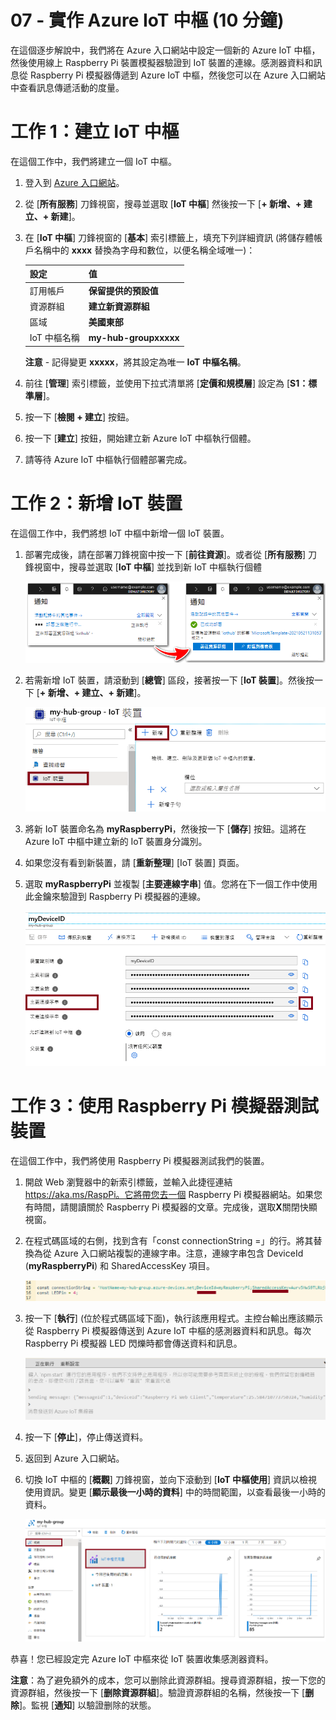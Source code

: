 ﻿---
wts:
    title: '07 - 實作 Azure IoT 中樞 (10 分鐘)'
    module: '模組 03：描述核心解決方案和管理工具'
---
# 07 - 實作 Azure IoT 中樞 (10 分鐘)

在這個逐步解說中，我們將在 Azure 入口網站中設定一個新的 Azure IoT 中樞，然後使用線上 Raspberry Pi 裝置模擬器驗證到 IoT 裝置的連線。感測器資料和訊息從 Raspberry Pi 模擬器傳遞到 Azure IoT 中樞，然後您可以在 Azure 入口網站中查看訊息傳遞活動的度量。

# 工作 1：建立 IoT 中樞 

在這個工作中，我們將建立一個 IoT 中樞。 

1. 登入到 [Azure 入口網站](https://portal.azure.com)。

2. 從 [**所有服務**] 刀鋒視窗，搜尋並選取 [**IoT 中樞**] 然後按一下 [**+ 新增、+ 建立、+ 新建**]。

3. 在 [**IoT 中樞**] 刀鋒視窗的 [**基本**] 索引標籤上，填充下列詳細資訊 (將儲存體帳戶名稱中的 **xxxx** 替換為字母和數位，以便名稱全域唯一)：

    | 設定 | 值 |
    |--|--|
    | 訂用帳戶 | **保留提供的預設值** |
    | 資源群組 | **建立新資源群組** |
    | 區域 | **美國東部** |
    | IoT 中樞名稱 | **my-hub-groupxxxxx** |

    **注意** - 記得變更 **xxxxx**，將其設定為唯一 **IoT 中樞名稱**。

4. 前往 [**管理**] 索引標籤，並使用下拉式清單將 [**定價和規模層**] 設定為 [**S1：標準層**]。

5. 按一下 [**檢閱 + 建立**] 按鈕。

6. 按一下 [**建立**] 按鈕，開始建立新 Azure IoT 中樞執行個體。

7. 請等待 Azure IoT 中樞執行個體部署完成。 

# 工作 2：新增 IoT 裝置

在這個工作中，我們將想 IoT 中樞中新增一個 IoT 裝置。 

1. 部署完成後，請在部署刀鋒視窗中按一下 [**前往資源**]。或者從 [**所有服務**] 刀鋒視窗中，搜尋並選取 [**IoT 中樞**] 並找到新 IoT 中樞執行個體

	![Azure 入口網站中正在進行的部署和部署成功通知的螢幕擷取畫面。](../images/0601.png)

2. 若需新增 IoT 裝置，請滾動到 [**總管**] 區段，接著按一下 [**IoT 裝置**]。然後按一下 [**+ 新增、+ 建立、+ 新建**]。

	![IoT 裝置窗格的螢幕擷取畫面，在 Azure 入口網站中的的 IoT 中樞導覽刀鋒視窗中醒目提示。醒目提示 [新增] 按鈕，以說明如何向 IoT 中樞新增 IoT 裝置身分識別。](../images/0602.png)

3. 將新 IoT 裝置命名為 **myRaspberryPi**，然後按一下 [**儲存**] 按鈕。這將在 Azure IoT 中樞中建立新的 IoT 裝置身分識別。

4. 如果您沒有看到新裝置，請 [**重新整理**] [IoT 裝置] 頁面。 

5. 選取 **myRaspberryPi** 並複製 [**主要連線字串**] 值。您將在下一個工作中使用此金鑰來驗證到 Raspberry Pi 模擬器的連線。

	![醒目提示複製圖示的 [主要連線字串] 頁面的螢幕擷取畫面。](../images/0603.png)

# 工作 3：使用 Raspberry Pi 模擬器測試裝置

在這個工作中，我們將使用 Raspberry Pi 模擬器測試我們的裝置。 

1. 開啟 Web 瀏覽器中的新索引標籤，並輸入此捷徑連結 https://aka.ms/RaspPi。它將帶您去一個 Raspberry Pi 模擬器網站。如果您有時間，請閱讀關於 Raspberry Pi 模擬器的文章。完成後，選取**X**關閉快顯視窗。

2. 在程式碼區域的右側，找到含有「const connectionString =」的行。將其替換為從 Azure 入口網站複製的連線字串。注意，連線字串包含 DeviceId (**myRaspberryPi**) 和 SharedAccessKey 項目。

	![Raspberry Pi 模擬器內編碼區域的螢幕擷取畫面。](../images/0604.png)

3. 按一下 [**執行**] (位於程式碼區域下面)，執行該應用程式。主控台輸出應該顯示從 Raspberry Pi 模擬器傳送到 Azure IoT 中樞的感測器資料和訊息。每次 Raspberry Pi 模擬器 LED 閃爍時都會傳送資料和訊息。 

	![Raspberry Pi 模擬器主控台的熒幕擷取畫面。  主控台輸出應該顯示從 Raspberry Pi 模擬器傳送到 Raspberry Pi 模擬器的感測器資料和訊息。](../images/0605.png)

5. 按一下 [**停止**]，停止傳送資料。

6. 返回到 Azure 入口網站。

7. 切換 IoT 中樞的 [**概觀**] 刀鋒視窗，並向下滾動到 [**IoT 中樞使用**] 資訊以檢視使用資訊。變更 [**顯示最後一小時的資料**] 中的時間範圍，以查看最後一小時的資料。

	![Azure 入口網站的 IoT 中樞使用區域內計量的螢幕擷取畫面。](../images/0606.png)


恭喜！您已經設定完 Azure IoT 中樞來從 IoT 裝置收集感測器資料。

**注意**：為了避免額外的成本，您可以删除此資源群組。搜尋資源群組，按一下您的資源群組，然後按一下 [**删除資源群組**]。驗證資源群組的名稱，然後按一下 [**删除**]。監視 [**通知**] 以驗證删除的狀態。
